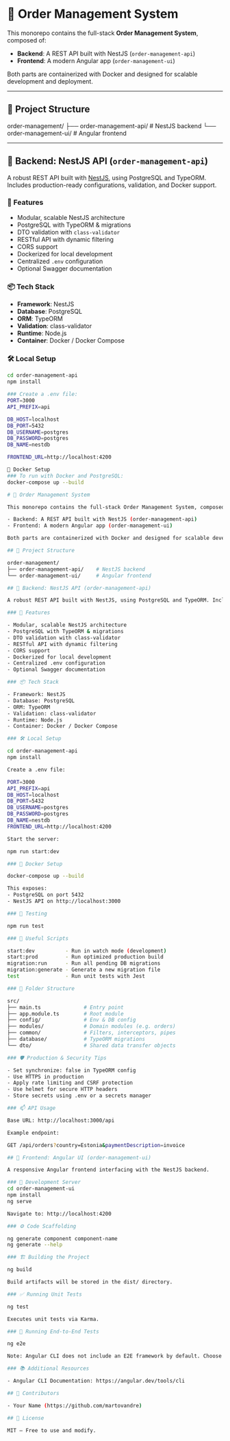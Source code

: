 # 🧾 Order Management System

This monorepo contains the full-stack **Order Management System**, composed of:

- **Backend**: A REST API built with NestJS (`order-management-api`)
- **Frontend**: A modern Angular app (`order-management-ui`)

Both parts are containerized with Docker and designed for scalable development and deployment.

---

## 📁 Project Structure

order-management/
├── order-management-api/ # NestJS backend
└── order-management-ui/ # Angular frontend


---

## 🧱 Backend: NestJS API (`order-management-api`)

A robust REST API built with [NestJS](https://nestjs.com/), using PostgreSQL and TypeORM. Includes production-ready configurations, validation, and Docker support.

### 🚀 Features

- Modular, scalable NestJS architecture  
- PostgreSQL with TypeORM & migrations  
- DTO validation with `class-validator`  
- RESTful API with dynamic filtering  
- CORS support  
- Dockerized for local development  
- Centralized `.env` configuration  
- Optional Swagger documentation

### 📦 Tech Stack

- **Framework**: NestJS  
- **Database**: PostgreSQL  
- **ORM**: TypeORM  
- **Validation**: class-validator  
- **Runtime**: Node.js  
- **Container**: Docker / Docker Compose

### 🛠️ Local Setup

```bash
cd order-management-api
npm install

### Create a .env file:
PORT=3000
API_PREFIX=api

DB_HOST=localhost
DB_PORT=5432
DB_USERNAME=postgres
DB_PASSWORD=postgres
DB_NAME=nestdb

FRONTEND_URL=http://localhost:4200

🐳 Docker Setup
### To run with Docker and PostgreSQL:
docker-compose up --build

# 🧾 Order Management System

This monorepo contains the full-stack Order Management System, composed of:

- Backend: A REST API built with NestJS (order-management-api)
- Frontend: A modern Angular app (order-management-ui)

Both parts are containerized with Docker and designed for scalable development and deployment.

## 📁 Project Structure

order-management/
├── order-management-api/    # NestJS backend
└── order-management-ui/     # Angular frontend

## 🧱 Backend: NestJS API (order-management-api)

A robust REST API built with NestJS, using PostgreSQL and TypeORM. Includes production-ready configurations, validation, and Docker support.

### 🚀 Features

- Modular, scalable NestJS architecture
- PostgreSQL with TypeORM & migrations
- DTO validation with class-validator
- RESTful API with dynamic filtering
- CORS support
- Dockerized for local development
- Centralized .env configuration
- Optional Swagger documentation

### 📦 Tech Stack

- Framework: NestJS
- Database: PostgreSQL
- ORM: TypeORM
- Validation: class-validator
- Runtime: Node.js
- Container: Docker / Docker Compose

### 🛠️ Local Setup

cd order-management-api
npm install

Create a .env file:

PORT=3000
API_PREFIX=api
DB_HOST=localhost
DB_PORT=5432
DB_USERNAME=postgres
DB_PASSWORD=postgres
DB_NAME=nestdb
FRONTEND_URL=http://localhost:4200

Start the server:

npm run start:dev

### 🐳 Docker Setup

docker-compose up --build

This exposes:
- PostgreSQL on port 5432
- NestJS API on http://localhost:3000

### 🧪 Testing

npm run test

### 📄 Useful Scripts

start:dev          - Run in watch mode (development)
start:prod         - Run optimized production build
migration:run      - Run all pending DB migrations
migration:generate - Generate a new migration file
test               - Run unit tests with Jest

### 🧭 Folder Structure

src/
├── main.ts              # Entry point
├── app.module.ts        # Root module
├── config/              # Env & DB config
├── modules/             # Domain modules (e.g. orders)
├── common/              # Filters, interceptors, pipes
├── database/            # TypeORM migrations
└── dto/                 # Shared data transfer objects

### 🛡️ Production & Security Tips

- Set synchronize: false in TypeORM config
- Use HTTPS in production
- Apply rate limiting and CSRF protection
- Use helmet for secure HTTP headers
- Store secrets using .env or a secrets manager

### 📫 API Usage

Base URL: http://localhost:3000/api

Example endpoint:

GET /api/orders?country=Estonia&paymentDescription=invoice

## 🎨 Frontend: Angular UI (order-management-ui)

A responsive Angular frontend interfacing with the NestJS backend.

### 🧰 Development Server
cd order-management-ui
npm install
ng serve

Navigate to: http://localhost:4200

### ⚙️ Code Scaffolding

ng generate component component-name
ng generate --help

### 🏗️ Building the Project

ng build

Build artifacts will be stored in the dist/ directory.

### ✅ Running Unit Tests

ng test

Executes unit tests via Karma.

### 🧪 Running End-to-End Tests

ng e2e

Note: Angular CLI does not include an E2E framework by default. Choose one that fits your needs.

### 📚 Additional Resources

- Angular CLI Documentation: https://angular.dev/tools/cli

## 👥 Contributors

- Your Name (https://github.com/martovandre)

## 📃 License

MIT — Free to use and modify.
